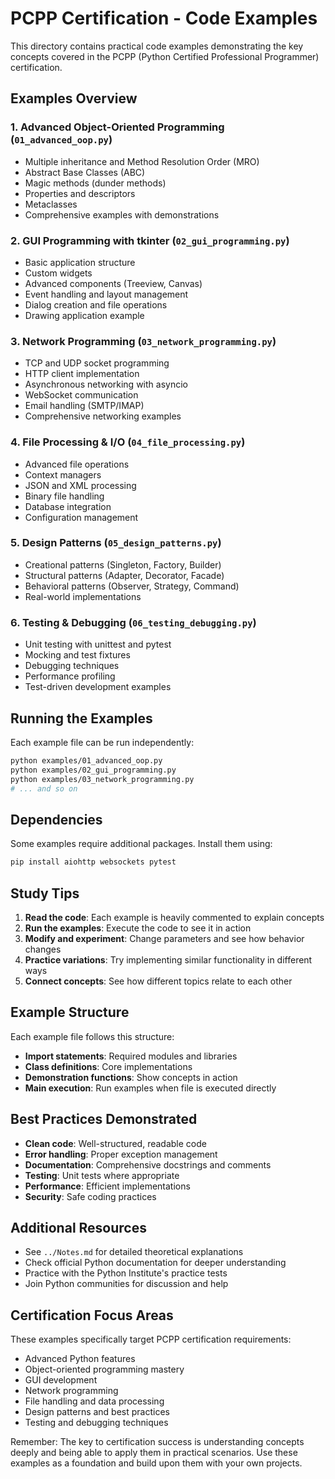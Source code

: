 # PCPP Certification - Code Examples

This directory contains practical code examples demonstrating the key concepts covered in the PCPP (Python Certified Professional Programmer) certification.

## Examples Overview

### 1. Advanced Object-Oriented Programming (`01_advanced_oop.py`)
- Multiple inheritance and Method Resolution Order (MRO)
- Abstract Base Classes (ABC)
- Magic methods (dunder methods)
- Properties and descriptors
- Metaclasses
- Comprehensive examples with demonstrations

### 2. GUI Programming with tkinter (`02_gui_programming.py`)
- Basic application structure
- Custom widgets
- Advanced components (Treeview, Canvas)
- Event handling and layout management
- Dialog creation and file operations
- Drawing application example

### 3. Network Programming (`03_network_programming.py`)
- TCP and UDP socket programming
- HTTP client implementation
- Asynchronous networking with asyncio
- WebSocket communication
- Email handling (SMTP/IMAP)
- Comprehensive networking examples

### 4. File Processing & I/O (`04_file_processing.py`)
- Advanced file operations
- Context managers
- JSON and XML processing
- Binary file handling
- Database integration
- Configuration management

### 5. Design Patterns (`05_design_patterns.py`)
- Creational patterns (Singleton, Factory, Builder)
- Structural patterns (Adapter, Decorator, Facade)
- Behavioral patterns (Observer, Strategy, Command)
- Real-world implementations

### 6. Testing & Debugging (`06_testing_debugging.py`)
- Unit testing with unittest and pytest
- Mocking and test fixtures
- Debugging techniques
- Performance profiling
- Test-driven development examples

## Running the Examples

Each example file can be run independently:

```bash
python examples/01_advanced_oop.py
python examples/02_gui_programming.py
python examples/03_network_programming.py
# ... and so on
```

## Dependencies

Some examples require additional packages. Install them using:

```bash
pip install aiohttp websockets pytest
```

## Study Tips

1. **Read the code**: Each example is heavily commented to explain concepts
2. **Run the examples**: Execute the code to see it in action
3. **Modify and experiment**: Change parameters and see how behavior changes
4. **Practice variations**: Try implementing similar functionality in different ways
5. **Connect concepts**: See how different topics relate to each other

## Example Structure

Each example file follows this structure:
- **Import statements**: Required modules and libraries
- **Class definitions**: Core implementations
- **Demonstration functions**: Show concepts in action
- **Main execution**: Run examples when file is executed directly

## Best Practices Demonstrated

- **Clean code**: Well-structured, readable code
- **Error handling**: Proper exception management
- **Documentation**: Comprehensive docstrings and comments
- **Testing**: Unit tests where appropriate
- **Performance**: Efficient implementations
- **Security**: Safe coding practices

## Additional Resources

- See `../Notes.md` for detailed theoretical explanations
- Check official Python documentation for deeper understanding
- Practice with the Python Institute's practice tests
- Join Python communities for discussion and help

## Certification Focus Areas

These examples specifically target PCPP certification requirements:
- Advanced Python features
- Object-oriented programming mastery
- GUI development
- Network programming
- File handling and data processing
- Design patterns and best practices
- Testing and debugging techniques

Remember: The key to certification success is understanding concepts deeply and being able to apply them in practical scenarios. Use these examples as a foundation and build upon them with your own projects.
